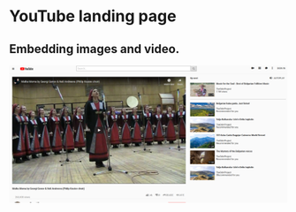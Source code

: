 # YouTube landing page
## Embedding images and video.

![Image of YouTube video](https://github.com/BojoZahariev/youtube_video/blob/master/images/CaptureYouTube.PNG)

